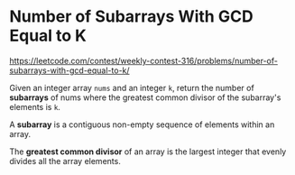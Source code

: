 # Number of Subarrays With GCD Equal to K

https://leetcode.com/contest/weekly-contest-316/problems/number-of-subarrays-with-gcd-equal-to-k/

Given an integer array `nums` and an integer `k`, return the number of **subarrays** of nums where the greatest common divisor of the subarray's elements is `k`.

A **subarray** is a contiguous non-empty sequence of elements within an array.

The **greatest common divisor** of an array is the largest integer that evenly divides all the array elements.
